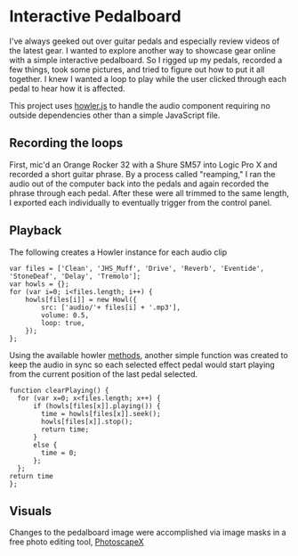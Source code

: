 # Interactive Pedalboard

I've always geeked out over guitar pedals and especially review videos of the latest gear. I wanted to explore another way to showcase gear online with a simple interactive pedalboard. So I rigged up my pedals, recorded a few things, took some pictures, and tried to figure out how to put it all together. I knew I wanted a loop to play while the user clicked through each pedal to hear how it is affected. 

This project uses [howler.js](https://github.com/goldfire/howler.js/) to handle the audio component requiring no outside dependencies other than a simple JavaScript file. 

## Recording the loops

First, mic'd an Orange Rocker 32 with a Shure SM57 into Logic Pro X and recorded a short guitar phrase. By a process called "reamping," I ran the audio out of the computer back into the pedals and again recorded the phrase through each pedal. After these were all trimmed to the same length, I exported each individually to eventually trigger from the control panel. 

## Playback

The following creates a Howler instance for each audio clip

```
var files = ['Clean', 'JHS_Muff', 'Drive', 'Reverb', 'Eventide', 'StoneDeaf', 'Delay', 'Tremolo'];
var howls = {};
for (var i=0; i<files.length; i++) {
    howls[files[i]] = new Howl({
        src: ['audio/'+ files[i] + '.mp3'],
        volume: 0.5,
        loop: true,
    });
};
```
Using the available howler [methods](https://github.com/goldfire/howler.js#methods), another simple function was created to keep the audio in sync so each selected effect pedal would start playing from the current position of the last pedal selected. 

```
function clearPlaying() {
  for (var x=0; x<files.length; x++) {
      if (howls[files[x]].playing()) {
        time = howls[files[x]].seek();
        howls[files[x]].stop();
        return time;
      }
      else {
        time = 0;
      };
  };
return time
};
```

## Visuals

Changes to the pedalboard image were accomplished via image masks in a free photo editing tool, [PhotoscapeX](http://x.photoscape.org/) 
